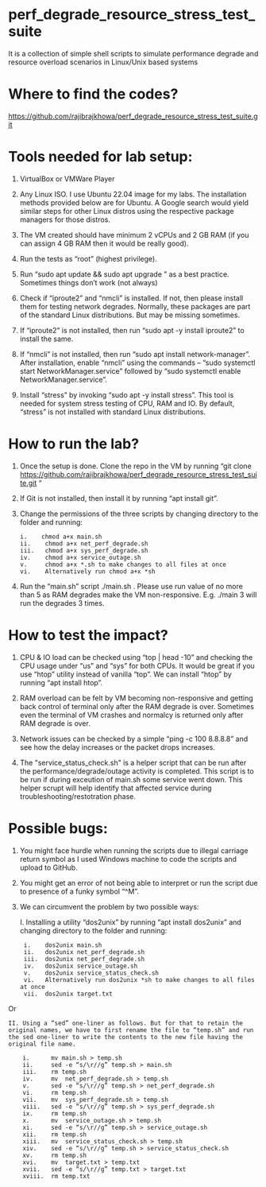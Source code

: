 # perf_degrade_resource_stress_test_suite
It is a collection of simple shell scripts to simulate performance degrade and resource overload scenarios in Linux/Unix based systems

# Where to find the codes?

https://github.com/rajibrajkhowa/perf_degrade_resource_stress_test_suite.git 

# Tools needed for lab setup:

1.	VirtualBox or VMWare Player

2.	Any Linux ISO. I use Ubuntu 22.04 image for my labs. The installation methods provided below are for Ubuntu. A Google search would yield similar steps for other Linux distros using the respective package managers for those distros.

3.	The VM created should have minimum 2 vCPUs and 2 GB RAM (if you can assign 4 GB RAM then it would be really good).

4.	Run the tests as “root” (highest privilege).

5.	Run “sudo apt update && sudo apt upgrade ” as a best practice. Sometimes things don’t work (not always)

6.	Check if “iproute2” and “nmcli” is installed. If not, then please install them for testing network degrades. Normally, these packages are part of the standard Linux distributions. But may be missing sometimes.

7.	If “iproute2” is not installed, then run “sudo apt -y install iproute2” to install the same.

8.	If “nmcli” is not installed, then run “sudo apt install network-manager”. After installation, enable “nmcli” using the commands – “sudo systemctl start NetworkManager.service” followed by “sudo systemctl enable NetworkManager.service”.

9.	Install “stress” by invoking “sudo apt -y install stress”. This tool is needed for system stress testing of CPU, RAM and IO. By default, “stress” is not installed with standard Linux distributions.

# How to run the lab?

1.	Once the setup is done. Clone the repo in the VM by running “git clone https://github.com/rajibrajkhowa/perf_degrade_resource_stress_test_suite.git “

2.	If Git is not installed, then install it by running “apt install git”.

3.	Change the permissions of the three scripts by changing directory to the folder and running:
   
        i.    chmod a+x main.sh
  	    ii.    chmod a+x net_perf_degrade.sh
  	    iii.   chmod a+x sys_perf_degrade.sh
  	    iv.    chmod a+x service_outage.sh
  	    v.     chmod a+x *.sh to make changes to all files at once
  	    vi.    Alternatively run chmod a+x *sh

5.	Run the “main.sh” script ./main.sh <number of runs>. Please use run value of no more than 5 as RAM degrades make the VM non-responsive. E.g. ./main 3 will run the degrades 3 times.

# How to test the impact?

1.	CPU & IO load can be checked using “top | head -10” and checking the CPU usage under “us” and “sys” for both CPUs. It would be great if you use “htop” utility instead of vanilla “top”. We can install “htop” by running “apt install htop”.

2.	RAM overload can be felt by VM becoming non-responsive and getting back control of terminal only after the RAM degrade is over. Sometimes even the terminal of VM crashes and normalcy is returned only after RAM degrade is over.

3.	Network issues can be checked by a simple “ping -c 100 8.8.8.8” and see how the delay increases or the packet drops increases.
   
5.	The "service_status_check.sh" is a helper script that can be run after the performance/degrade/outage activity is completed. This script is to be run if during exceution of main.sh some service went down. This helper scrupt will help identify that affected service during troubleshooting/restotration phase. 

# Possible bugs:

1.	You might face hurdle when running the scripts due to illegal carriage return symbol as I used Windows machine to code the scripts and upload to GitHub.

2.	You might get an error of not being able to interpret or run the script due to presence of a funky symbol “^M”.

3.	We can circumvent the problem by two possible ways:

    I. Installing a utility “dos2unix” by running “apt install dos2unix” and changing directory to the folder and running:

         i.    dos2unix main.sh
         ii.   dos2unix net_perf_degrade.sh
         iii.  dos2unix net_perf_degrade.sh
  	     iv.   dos2unix service_outage.sh
  	     v.    dos2unix service_status_check.sh
  	     vi.   Alternatively run dos2unix *sh to make changes to all files at once
  	     vii.  dos2unix target.txt
  	
Or

    II. Using a “sed” one-liner as follows. But for that to retain the original names, we have to first rename the file to “temp.sh” and run the sed one-liner to write the contents to the new file having the original file name.

        i.      mv main.sh > temp.sh
        ii.     sed -e “s/\r//g” temp.sh > main.sh
        iii.    rm temp.sh
        iv.     mv  net_perf_degrade.sh > temp.sh
        v.      sed -e “s/\r//g” temp.sh > net_perf_degrade.sh
        vi.     rm temp.sh
        vii.    mv  sys_perf_degrade.sh > temp.sh
        viii.   sed -e “s/\r//g” temp.sh > sys_perf_degrade.sh
        ix.     rm temp.sh
        x.      mv  service_outage.sh > temp.sh
        xi.     sed -e “s/\r//g” temp.sh > service_outage.sh
        xii.    rm temp.sh
        xiii.   mv  service_status_check.sh > temp.sh
        xiv.    sed -e “s/\r//g” temp.sh > service_status_check.sh
        xv.     rm temp.sh
        xvi.    mv  target.txt > temp.txt
        xvii.   sed -e “s/\r//g” temp.txt > target.txt
        xviii.  rm temp.txt
